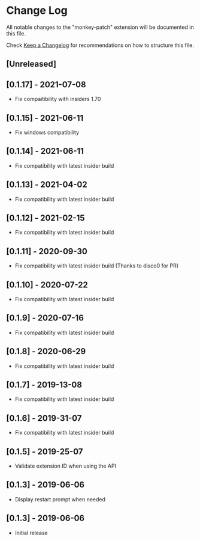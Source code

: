 # Change Log

All notable changes to the "monkey-patch" extension will be documented in this file.

Check [Keep a Changelog](http://keepachangelog.com/) for recommendations on how to structure this file.

## [Unreleased]

## [0.1.17] - 2021-07-08

- Fix compaitibility with insiders 1.70

## [0.1.15] - 2021-06-11

- Fix windows compatibility

## [0.1.14] - 2021-06-11

- Fix compatibility with latest insider build

## [0.1.13] - 2021-04-02

- Fix compatibility with latest insider build

## [0.1.12] - 2021-02-15

- Fix compatibility with latest insider build

## [0.1.11] - 2020-09-30

- Fix compatibility with latest insider build (Thanks to disco0 for PR)

## [0.1.10] - 2020-07-22

- Fix compatibility with latest insider build

## [0.1.9] - 2020-07-16

- Fix compatibility with latest insider build

## [0.1.8] - 2020-06-29

- Fix compatibility with latest insider build

## [0.1.7] - 2019-13-08

- Fix compatibility with latest insider build

## [0.1.6] - 2019-31-07

- Fix compatibility with latest insider build

## [0.1.5] - 2019-25-07

- Validate extension ID when using the API

## [0.1.3] - 2019-06-06

- Display restart prompt when needed

## [0.1.3] - 2019-06-06

- Initial release